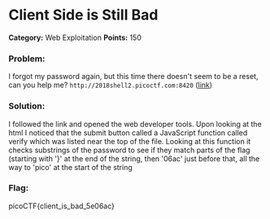 # Client Side is Still Bad
__Category:__ Web Exploitation
__Points:__ 150

### Problem:

I forgot my password again, but this time there doesn't seem to be a reset, can you help me? `http://2018shell2.picoctf.com:8420` ([link](http://2018shell3.picoctf.com:53990/))

### Solution:

I followed the link and opened the web developer tools. Upon looking at the html I noticed that the submit button called a JavaScript function called verify which was listed near the top of the file. Looking at this function it checks substrings of the password to see if they match parts of the flag (starting with '}' at the end of the string, then '06ac' just before that, all the way to 'pico' at the start of the string

### Flag:

picoCTF{client_is_bad_5e06ac}


